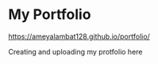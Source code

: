 # My Portfolio

https://ameyalambat128.github.io/portfolio/

Creating and uploading my protfolio here
